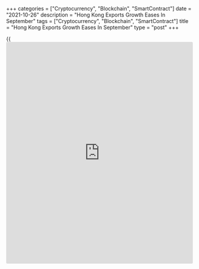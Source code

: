 +++
categories = ["Cryptocurrency", "Blockchain", "SmartContract"]
date = "2021-10-26"
description = "Hong Kong Exports Growth Eases In September"
tags = ["Cryptocurrency", "Blockchain", "SmartContract"]
title = "Hong Kong Exports Growth Eases In September"
type = "post"
+++

{{<iframe id="large-banner" src="https://www.bounty.group/#slide=17.0" width="100%" height="600" scrolling="no" style="border: 0px solid rgb(216, 221, 230); border-radius: 3px;">}}

Hong Kong's merchandise exports grew at a softer pace in September, data
from the Census and Statistics Department showed on Tuesday.

Exports rose 16.5 percent year-on-year in September, after a 25.9
percent increase in August.

Imports gained 23.5 percent annually in September, after a 28.1 percent
increase in the previous month.

The trade deficit widened to HK$42.391 billion in September from
HK$12.694 billion in the same month last year. In August, the deficit
was HK$26.298 billion.

"Yet, the pandemic development, especially the threat of the more
infectious variants, will continue to cast uncertainties over the global
economic outlook," a government spokesman said.

For comments and feedback [contact](https://www.playgroundfx.com/contact/): editorial@rtt[news](https://www.letsplayfx.com/blog/forex-news-website/).com

[Economic News][1]

 **What parts of the world are seeing the best (and worst) economic
performances lately? Click[here][2] to check out our [Econ Scorecard][2]
and find out! See up-to-the-moment [ranking](https://www.playgroundfx.com/blog/crypto-exchange-ranking/)s for the best and worst
performers in [GDP][2], [unemployment rate][3], [inflation][4] and much
more.**

   1. www.rtt[news](https://www.letsplayfx.com/blog/forex-news-website/).com/Content/EconomicNews.aspx
   2. www.rtt[news](https://www.letsplayfx.com/blog/forex-news-website/).com/economic-scorecard/world-rank/GDP/highest-performance.aspx
   3. www.rtt[news](https://www.letsplayfx.com/blog/forex-news-website/).com/economic-scorecard/world-rank/unemployment-rate/lowest-performance.aspx
   4. www.rtt[news](https://www.letsplayfx.com/blog/forex-news-website/).com/economic-scorecard/world-rank/CPI/highest-performance.aspx